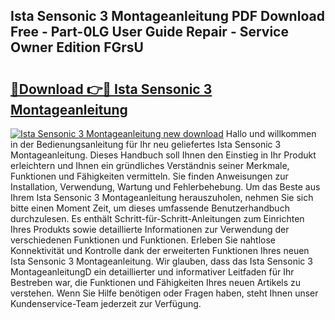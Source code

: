 ## Ista Sensonic 3 Montageanleitung PDF Download Free - Part-0LG User Guide Repair - Service Owner Edition FGrsU

# <h2><a href="http://df6xe7.blite.top/?on=Ista+Sensonic+3+Montageanleitung">🔗Download 👉🔴 Ista Sensonic 3 Montageanleitung</a></h2>

[![Ista Sensonic 3 Montageanleitung new download](https://i.imgur.com/lujVjoI.png)](http://df6xe7.blite.top/?on=Ista+Sensonic+3+Montageanleitung)
Hallo und willkommen in der Bedienungsanleitung für Ihr neu geliefertes Ista Sensonic 3 Montageanleitung. Dieses Handbuch soll Ihnen den Einstieg in Ihr Produkt erleichtern und Ihnen ein gründliches Verständnis seiner Merkmale, Funktionen und Fähigkeiten vermitteln. Sie finden Anweisungen zur Installation, Verwendung, Wartung und Fehlerbehebung. Um das Beste aus Ihrem Ista Sensonic 3 Montageanleitung herauszuholen, nehmen Sie sich bitte einen Moment Zeit, um dieses umfassende Benutzerhandbuch durchzulesen. Es enthält Schritt-für-Schritt-Anleitungen zum Einrichten Ihres Produkts sowie detaillierte Informationen zur Verwendung der verschiedenen Funktionen und Funktionen. Erleben Sie nahtlose Konnektivität und Kontrolle dank der erweiterten Funktionen Ihres neuen Ista Sensonic 3 Montageanleitung. Wir glauben, dass das Ista Sensonic 3 MontageanleitungD ein detaillierter und informativer Leitfaden für Ihr Bestreben war, die Funktionen und Fähigkeiten Ihres neuen Artikels zu verstehen. Wenn Sie Hilfe benötigen oder Fragen haben, steht Ihnen unser Kundenservice-Team jederzeit zur Verfügung.
